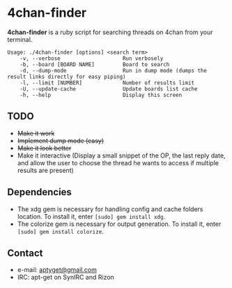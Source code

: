 4chan-finder
======
**4chan-finder** is a ruby script for searching threads on 4chan from your terminal.

```
Usage: ./4chan-finder [options] <search term>
    -v, --verbose                    Run verbosely
    -b, --board [BOARD NAME]         Board to search
    -d, --dump-mode                  Run in dump mode (dumps the result links directly for easy piping)
    -l, --limit [NUMBER]             Number of results limit
    -U, --update-cache               Update boards list cache
    -h, --help                       Display this screen
```

## TODO
* ~~Make it work~~
* ~~Implement dump mode (easy)~~
* ~~Make it look better~~
* Make it interactive (Display a small snippet of the OP, the last reply date, and allow the user to choose the thread he wants to access if multiple results are present)

## Dependencies 
* The xdg gem is necessary for handling config and cache folders location. To install it, enter `[sudo] gem install xdg`.
* The colorize gem is necessary for output generation. To install it, enter `[sudo] gem install colorize`.

## Contact
* e-mail: aptyget@gmail.com
* IRC: apt-get on SynIRC and Rizon